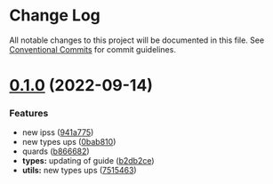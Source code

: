 # Change Log

All notable changes to this project will be documented in this file.
See [Conventional Commits](https://conventionalcommits.org) for commit guidelines.

# [0.1.0](https://github.com/mike-north/js-ts-monorepos/compare/v2.0.0...v0.1.0) (2022-09-14)


### Features

* new ipss ([941a775](https://github.com/mike-north/js-ts-monorepos/commit/941a775a650e4f05e5523926dec8a510327c85ae))
* new types ups ([0bab810](https://github.com/mike-north/js-ts-monorepos/commit/0bab810b2361d15853a06c66b724eab2a2fb5cc3))
* quards ([b866682](https://github.com/mike-north/js-ts-monorepos/commit/b866682c8b82cb3714fed57f569c996b76bfa204))
* **types:** updating of guide ([b2db2ce](https://github.com/mike-north/js-ts-monorepos/commit/b2db2ce21970a1f9527082d9c00e981903d09c8c))
* **utils:** new types ups ([7515463](https://github.com/mike-north/js-ts-monorepos/commit/751546359e993a1724815a6e76fbda458dc97654))
